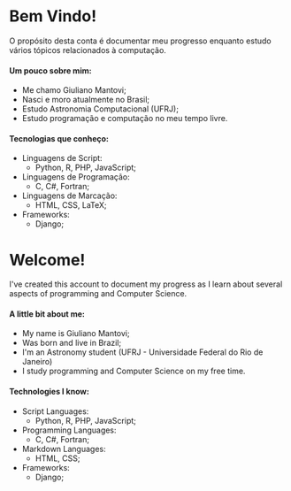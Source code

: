 # Bem Vindo!

O propósito desta conta é documentar meu progresso enquanto estudo vários tópicos relacionados à computação.

#### Um pouco sobre mim:

- Me chamo Giuliano Mantovi;
- Nasci e moro atualmente no Brasil;
- Estudo Astronomia Computacional (UFRJ);
- Estudo programação e computação no meu tempo livre.

#### Tecnologias que conheço:

- Linguagens de Script:
  - Python, R, PHP, JavaScript;
- Linguagens de Programação:
  - C, C#, Fortran;
- Linguagens de Marcação:
  - HTML, CSS, LaTeX;
- Frameworks:
  - Django;

# Welcome!

I've created this account to document my progress as I learn about several aspects of programming and Computer Science.

#### A little bit about me:

- My name is Giuliano Mantovi;
- Was born and live in Brazil;
- I'm an Astronomy student (UFRJ - Universidade Federal do Rio de Janeiro)
- I study programming and Computer Science on my free time.

#### Technologies I know:

- Script Languages:
  - Python, R, PHP, JavaScript;
- Programming Languages:
  - C, C#, Fortran;
- Markdown Languages:
  - HTML, CSS;
- Frameworks:
  - Django; 
